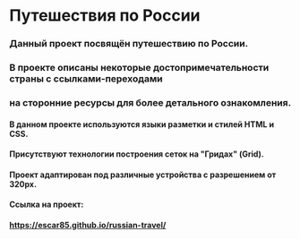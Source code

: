 # Путешествия по России

### Данный проект посвящён путешествию по России.
### В проекте описаны некоторые достопримечательности страны с ссылками-переходами
### на сторонние ресурсы для более детального ознакомления.

#### В данном проекте используются языки разметки и стилей HTML и CSS.
#### Присутствуют технологии построения сеток на "Гридах" (Grid).
#### Проект адаптирован под различные устройства с разрешением от 320px.

#### Ссылка на проект:
#### https://escar85.github.io/russian-travel/
